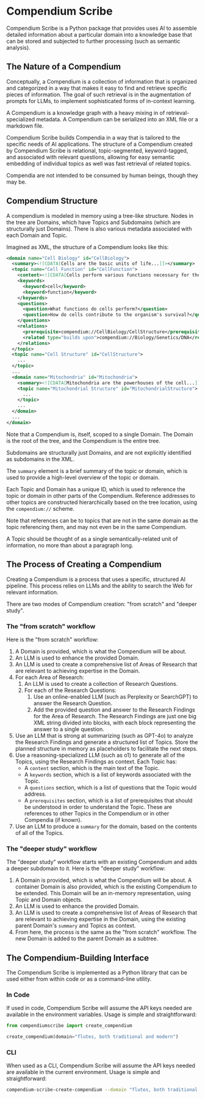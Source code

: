 # Compendium Scribe

Compendium Scribe is a Python package that provides uses AI to assemble detailed information about a particular domain into a knowledge base that can be stored and subjected to further processing (such as semantic analysis).

## The Nature of a Compendium

Conceptually, a Compendium is a collection of information that is organized and categorized in a way that makes it easy to find and retrieve specific pieces of information. The goal of such retrieval is in the augmentation of prompts for LLMs, to implement sophisticated forms of in-context learning.

A Compendium is a knowledge graph with a heavy mixing in of retrieval-specialized metadata. A Compendium can be serialized into an XML file or a markdown file.

Compendium Scribe builds Compendia in a way that is tailored to the specific needs of AI applications. The structure of a Compendium created by Compendium Scribe is relational, topic-segmented, keyword-tagged, and associated with relevant questions, allowing for easy semantic embedding of individual topics as well was fast retrieval of related topics.

Compendia are not intended to be consumed by human beings, though they may be.

## Compendium Structure

A compendium is modeled in memory using a tree-like structure. Nodes in the tree are Domains, which have Topics and Subdomains (which are structurally just Domains). There is also various metadata associated with each Domain and Topic.

Imagined as XML, the structure of a Compendium looks like this:

```xml
<domain name="Cell Biology" id="CellBiology">
  <summary><![CDATA[Cells are the basic units of life...]]></summary>
  <topic name="Cell Function" id="CellFunction">
    <content><![CDATA[Cells perform various functions necessary for the organism's survival...]]></content>
    <keywords>
      <keyword>cell</keyword>
      <keyword>function</keyword>
    </keywords>
    <questions>
      <question>What functions do cells perform?</question>
      <question>How do cells contribute to the organism's survival?</question>
    </questions>
    <relations>
      <prerequisite>compendium://CellBiology/CellStructure</prerequisite>
      <related type="builds upon">compendium://Biology/Genetics/DNA</related>
    </relations>
  </topic>
  <topic name="Cell Structure" id="CellStructure">
    ...
  </topic>
  ...
  <domain name="Mitochondria" id="Mitochondria">
    <summary><![CDATA[Mitochondria are the powerhouses of the cell...]]></summary>
    <topic name="Mitochondrial Structure" id="MitochondrialStructure">
      ...
    </topic>
    ...
  </domain>
  ...
</domain>
```

Note that a Compendium is, itself, scoped to a single Domain. The Domain is the root of the tree, and the Compendium is the entire tree.

Subdomains are structurally just Domains, and are not explicitly identified as subdomains in the XML.

The `summary` element is a brief summary of the topic or domain, which is used to provide a high-level overview of the topic or domain.

Each Topic and Domain has a unique ID, which is used to reference the topic or domain in other parts of the Compendium. Reference addresses to other topics are constructed hierarchically based on the tree location, using the `compendium://` scheme.

Note that references can be to topics that are not in the same domain as the topic referencing them, and may not even be in the same Compendium.

A Topic should be thought of as a single semantically-related unit of information, no more than about a paragraph long.

## The Process of Creating a Compendium

Creating a Compendium is a process that uses a specific, structured AI pipeline. This process relies on LLMs and the ability to search the Web for relevant information.

There are two modes of Compendium creation: "from scratch" and "deeper study".

### The "from scratch" workflow

Here is the "from scratch" workflow:

1. A Domain is provided, which is what the Compendium will be about.
2. An LLM is used to enhance the provided Domain.
3. An LLM is used to create a comprehensive list of Areas of Research that are relevant to achieving expertise in the Domain.
4. For each Area of Research:
    1. An LLM is used to create a collection of Research Questions.
    2. For each of the Research Questions:
        1. Use an online-enabled LLM (such as Perplexity or SearchGPT) to answer the Research Question.
        2. Add the provided question and answer to the Research Findings for the Area of Research. The Research Findings are just one big XML string divided into blocks, with each block representing the answer to a single question.
5. Use an LLM that is strong at summarizing (such as GPT-4o) to analyze the Research Findings and generate a structured list of Topics. Store the planned structure in memory as placeholders to facilitate the next steps.
6. Use a reasoning-specialized LLM (such as o1) to generate all of the Topics, using the Research Findings as context. Each Topic has:
    - A `content` section, which is the main text of the Topic.
    - A `keywords` section, which is a list of keywords associated with the Topic.
    - A `questions` section, which is a list of questions that the Topic would address.
    - A `prerequisites` section, which is a list of prerequisites that should be understood in order to understand the Topic. These are references to other Topics in the Compendium or in other Compendia (if known).
7. Use an LLM to produce a `summary` for the domain, based on the contents of all of the Topics.

### The "deeper study" workflow

The "deeper study" workflow starts with an existing Compendium and adds a deeper subdomain to it. Here is the "deeper study" workflow:

1. A Domain is provided, which is what the Compendium will be about. A container Domain is also provided, which is the existing Compendium to be extended. This Domain will be an in-memory representation, using Topic and Domain objects.
2. An LLM is used to enhance the provided Domain.
3. An LLM is used to create a comprehensive list of Areas of Research that are relevant to achieving expertise in the Domain, using the existing parent Domain's `summary` and Topics as context.
4. From here, the process is the same as the "from scratch" workflow. The new Domain is added to the parent Domain as a subtree.

## The Compendium-Building Interface

The Compendium Scribe is implemented as a Python library that can be used either from within code or as a command-line utility.

### In Code

If used in code, Compendium Scribe will assume the API keys needed are available in the environment variables. Usage is simple and straightforward:

```python
from compendiumscribe import create_compendium

create_compendium(domain="flutes, both traditional and modern")
```

### CLI

When used as a CLI, Compendium Scribe will assume the API keys needed are available in the current environment. Usage is simple and straightforward:

```zsh
compendium-scribe-create-compendium --domain "flutes, both traditional and modern"
```
